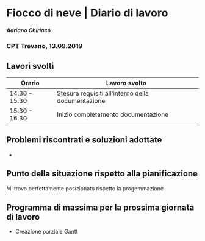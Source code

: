 

# Fiocco di neve | Diario di lavoro
##### Adriano Chiriacò
### CPT Trevano, 13.09.2019

## Lavori svolti


|Orario        |Lavoro svolto                 |
|--------------|---------------------------------------------------------|
|14.30 - 15.30 |Stesura requisiti all'interno della documentazione          |
|15:30 - 16.30 |Inizio completamento documentazione|


##  Problemi riscontrati e soluzioni adottate
-

##  Punto della situazione rispetto alla pianificazione
Mi trovo perfettamente posizionato rispetto la progemmazione

## Programma di massima per la prossima giornata di lavoro
- Creazione parziale Gantt
